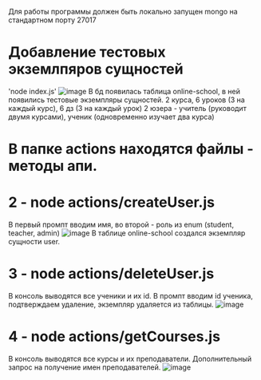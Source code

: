 Для работы программы должен быть локально запущен mongo на стандартном порту 27017


# Добавление тестовых экземлпяров сущностей
'node index.js'
![image](https://github.com/sosiso4ka-istu/mongoose-test/assets/167700280/379ca5dc-7d02-49a1-a5cb-7836e450c30a)
В бд появилась таблица online-school, в ней появились тестовые экземпляры сущностей.
2 курса, 6 уроков (3 на каждый курс), 6 дз (3 на каждый урок)
2 юзера - учитель (руководит двумя курсами), ученик (одновременно изучает два курса)



# В папке actions находятся файлы - методы апи.

# 2 - node actions/createUser.js
В первый промпт вводим имя, во второй - роль из enum (student, teacher, admin)
![image](https://github.com/sosiso4ka-istu/mongoose-test/assets/167700280/38bcf2f5-b93b-4330-80c9-86064de374cb)
В таблице online-school создался экземпляр сущности user.

# 3 - node actions/deleteUser.js
В консоль выводятся все ученики и их id. В промпт вводим id ученика, подтверждаем удаление, экземпляр удаляется из таблицы.
![image](https://github.com/sosiso4ka-istu/mongoose-test/assets/167700280/53553944-223b-4fc0-8e55-fc3b1b42b546)


# 4 - node actions/getCourses.js
В консоль выводятся все курсы и их преподаватели. Дополнительный запрос на получение имен преподавателей.
![image](https://github.com/sosiso4ka-istu/mongoose-test/assets/167700280/4c5b478f-c190-412e-8123-097397b1b5b4)
